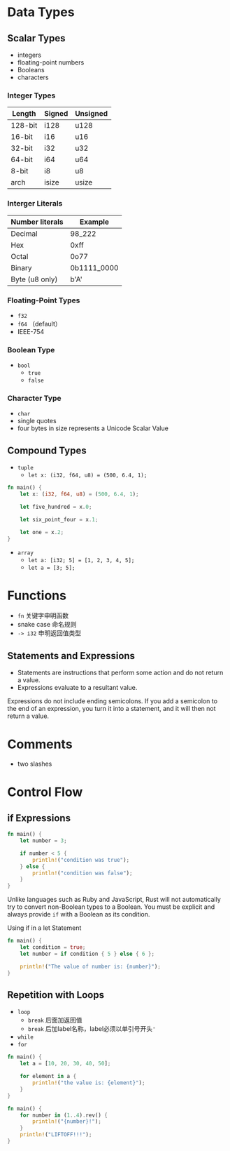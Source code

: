 # Data Types

## Scalar Types

- integers
- floating-point numbers
- Booleans
- characters

### Integer Types

| Length  | Signed | Unsigned |
| ------- | ------ | -------- |
| 128-bit | i128   | u128     |
| 16-bit  | i16    | u16      |
| 32-bit  | i32    | u32      |
| 64-bit  | i64    | u64      |
| 8-bit   | i8     | u8       |
| arch    | isize  | usize    |

### Interger Literals

| Number literals | Example     |
| --------------- | ----------- |
| Decimal         | 98_222      |
| Hex             | 0xff        |
| Octal           | 0o77        |
| Binary          | 0b1111_0000 |
| Byte (u8 only)  | b'A'        |


### Floating-Point Types
- `f32`
- `f64` （default）
- IEEE-754 



### Boolean Type
- `bool`
  - `true`
  - `false`

### Character Type
- `char`
- single quotes
- four bytes in size represents a Unicode Scalar Value


## Compound Types
- `tuple`
  * `let x: (i32, f64, u8) = (500, 6.4, 1);`

```rust
fn main() {
    let x: (i32, f64, u8) = (500, 6.4, 1);

    let five_hundred = x.0;

    let six_point_four = x.1;

    let one = x.2;
}
```
- `array`
  * `let a: [i32; 5] = [1, 2, 3, 4, 5];`
  * `let a = [3; 5];`



# Functions
  - `fn` 关键字申明函数
  -  snake case 命名规则
  - `-> i32` 申明返回值类型

## Statements and Expressions
- Statements are instructions that perform some action and do not return a value.
- Expressions evaluate to a resultant value.


Expressions do not include ending semicolons. If you add a semicolon to the end of an expression, you turn it into a statement, and it will then not return a value.



# Comments
- two slashes

# Control Flow

## if Expressions

```rust
fn main() {
    let number = 3;

    if number < 5 {
        println!("condition was true");
    } else {
        println!("condition was false");
    }
}
```

Unlike languages such as Ruby and JavaScript, Rust will not automatically try to convert non-Boolean types to a Boolean. You must be explicit and always provide `if` with a Boolean as its condition.


Using if in a let Statement

```rust
fn main() {
    let condition = true;
    let number = if condition { 5 } else { 6 };

    println!("The value of number is: {number}");
}
```

## Repetition with Loops
- `loop`
  * `break` 后面加返回值
  * `break` 后加label名称，label必须以单引号开头`'`
- `while`
- `for`

```rust
fn main() {
    let a = [10, 20, 30, 40, 50];

    for element in a {
        println!("the value is: {element}");
    }
}
```

```rust
fn main() {
    for number in (1..4).rev() {
        println!("{number}!");
    }
    println!("LIFTOFF!!!");
}
```